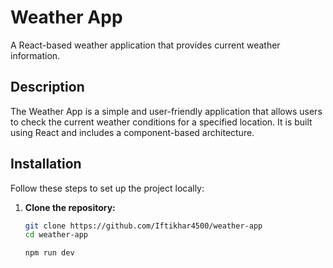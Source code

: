 # Weather App

A React-based weather application that provides current weather information.

## Description

The Weather App is a simple and user-friendly application that allows users to check the current weather conditions for a specified location. It is built using React and includes a component-based architecture.

## Installation

Follow these steps to set up the project locally:

1. **Clone the repository:**
   ```bash
   git clone https://github.com/Iftikhar4500/weather-app
   cd weather-app

   npm run dev
    
